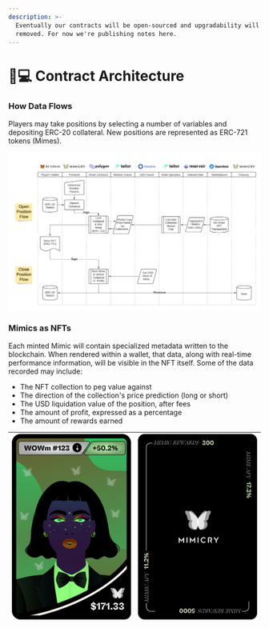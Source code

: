 ```yaml
---
description: >-
  Eventually our contracts will be open-sourced and upgradability will be
  removed. For now we're publishing notes here.
---
```


# 👨💻 Contract Architecture

### How Data Flows

Players may take positions by selecting a number of variables and depositing ERC-20 collateral. New positions are represented as ERC-721 tokens (Mimes).&#x20;

![Mimicry data flow diagram](<../.gitbook/assets/Mimicry Swim Lanes (2).png>)

### Mimics as NFTs

Each minted Mimic will contain specialized metadata written to the blockchain. When rendered within a wallet, that data, along with real-time performance information, will be visible in the NFT itself. Some of the data recorded may include:

* The NFT collection to peg value against
* The direction of the collection's price prediction (long or short)
* The USD liquidation value of the position, after fees
* The amount of profit, expressed as a percentage
* The amount of rewards earned

| ![](<../.gitbook/assets/nft card (1).png>) | ![](<../.gitbook/assets/Frame 108.png>) |
| ------------------------------------------ | --------------------------------------- |

